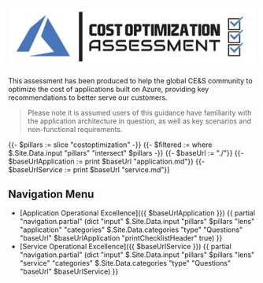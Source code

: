 [![Cost Optimization Assessment](/templates/media/costoptimization-icon.png "Cost Optimization Assessment")](#)

This assessment has been produced to help the global CE&S community to optimize the cost of applications built on Azure, providing key recommendations to better serve our customers.

> Please note it is assumed users of this guidance have familiarity with the application architecture in question, as well as key scenarios and non-functional requirements.

{{- $pillars := slice "costoptimization" -}}
{{- $filtered := where $.Site.Data.input "pillars" "intersect" $pillars -}}
{{- $baseUrl := "./"}}
{{- $baseUrlApplication := print $baseUrl "application.md"}}
{{- $baseUrlService := print $baseUrl "service.md"}}


## Navigation Menu

- [Application Operational Excellence]({{ $baseUrlApplication }}) 
{{ partial "navigation.partial" (dict "input" $.Site.Data.input "pillars" $pillars "lens" "application" "categories" $.Site.Data.categories  "type" "Questions" "baseUrl" $baseUrlApplication "printChecklistHeader" true) }}
- [Service Operational Excellence]({{ $baseUrlService }})
{{ partial "navigation.partial" (dict "input" $.Site.Data.input "pillars" $pillars "lens" "service" "categories" $.Site.Data.categories  "type" "Questions" "baseUrl" $baseUrlService) }}